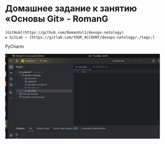 # Домашнее задание к занятию «Основы Git» - RomanG

```
[GitHub](https://github.com/RomanVol1/devops-netology)
в GitLab — [https://gitlab.com/YOUR_ACCOUNT/devops-netology/-/tags;]
```

PyCharm

![task4](https://github.com/RomanVol1/sysadm-homeworks/blob/devsys10/02-git-02-base/img/task4.jpg)
